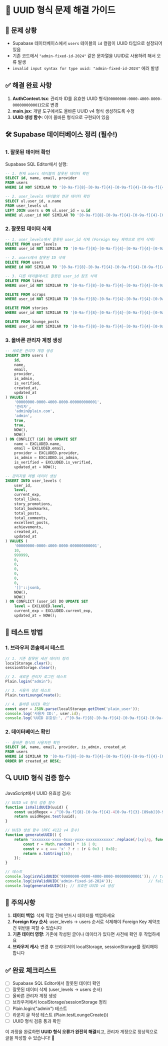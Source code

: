 # 🔧 UUID 형식 문제 해결 가이드

## 📝 문제 상황
- Supabase 데이터베이스에서 `users` 테이블의 `id` 컬럼이 UUID 타입으로 설정되어 있음
- 기존 코드에서 `"admin-fixed-id-2024"` 같은 문자열을 UUID로 사용하려 해서 오류 발생
- `invalid input syntax for type uuid: "admin-fixed-id-2024"` 에러 발생

## ✅ 해결 완료 사항
1. **AuthContext.tsx**: 관리자 ID를 유효한 UUID 형식(`00000000-0000-4000-8000-000000000001`)으로 변경
2. **main.jsx**: 개발 도구에서도 올바른 UUID v4 형식 생성하도록 수정
3. **UUID 생성 함수**: 이미 올바른 형식으로 구현되어 있음

## 🛠️ Supabase 데이터베이스 정리 (필수!)

### 1. 잘못된 데이터 확인
Supabase SQL Editor에서 실행:

```sql
-- 1. 현재 users 테이블의 잘못된 데이터 확인
SELECT id, name, email, provider 
FROM users 
WHERE id NOT SIMILAR TO '[0-9a-f]{8}-[0-9a-f]{4}-[0-9a-f]{4}-[0-9a-f]{4}-[0-9a-f]{12}';

-- 2. user_levels 테이블의 연관 데이터 확인
SELECT ul.user_id, u.name 
FROM user_levels ul
LEFT JOIN users u ON ul.user_id = u.id
WHERE ul.user_id NOT SIMILAR TO '[0-9a-f]{8}-[0-9a-f]{4}-[0-9a-f]{4}-[0-9a-f]{4}-[0-9a-f]{12}';
```

### 2. 잘못된 데이터 삭제
```sql
-- 1. user_levels에서 잘못된 user_id 삭제 (Foreign Key 제약으로 먼저 삭제)
DELETE FROM user_levels 
WHERE user_id NOT SIMILAR TO '[0-9a-f]{8}-[0-9a-f]{4}-[0-9a-f]{4}-[0-9a-f]{4}-[0-9a-f]{12}';

-- 2. users에서 잘못된 ID 삭제
DELETE FROM users 
WHERE id NOT SIMILAR TO '[0-9a-f]{8}-[0-9a-f]{4}-[0-9a-f]{4}-[0-9a-f]{4}-[0-9a-f]{12}';

-- 3. 다른 테이블에서도 잘못된 user_id 참조 삭제
DELETE FROM likes 
WHERE user_id NOT SIMILAR TO '[0-9a-f]{8}-[0-9a-f]{4}-[0-9a-f]{4}-[0-9a-f]{4}-[0-9a-f]{12}';

DELETE FROM scraps 
WHERE user_id NOT SIMILAR TO '[0-9a-f]{8}-[0-9a-f]{4}-[0-9a-f]{4}-[0-9a-f]{4}-[0-9a-f]{12}';

DELETE FROM stories 
WHERE user_id NOT SIMILAR TO '[0-9a-f]{8}-[0-9a-f]{4}-[0-9a-f]{4}-[0-9a-f]{4}-[0-9a-f]{12}';

DELETE FROM lounge_posts 
WHERE user_id NOT SIMILAR TO '[0-9a-f]{8}-[0-9a-f]{4}-[0-9a-f]{4}-[0-9a-f]{4}-[0-9a-f]{12}';
```

### 3. 올바른 관리자 계정 생성
```sql
-- 새로운 관리자 계정 생성
INSERT INTO users (
    id, 
    name, 
    email, 
    provider, 
    is_admin, 
    is_verified,
    created_at,
    updated_at
) VALUES (
    '00000000-0000-4000-8000-000000000001',
    '관리자',
    'admin@plain.com',
    'admin',
    true,
    true,
    NOW(),
    NOW()
) ON CONFLICT (id) DO UPDATE SET
    name = EXCLUDED.name,
    email = EXCLUDED.email,
    provider = EXCLUDED.provider,
    is_admin = EXCLUDED.is_admin,
    is_verified = EXCLUDED.is_verified,
    updated_at = NOW();

-- 관리자용 레벨 데이터 생성
INSERT INTO user_levels (
    user_id,
    level,
    current_exp,
    total_likes,
    story_promotions,
    total_bookmarks,
    total_posts,
    total_comments,
    excellent_posts,
    achievements,
    created_at,
    updated_at
) VALUES (
    '00000000-0000-4000-8000-000000000001',
    10,
    999999,
    0,
    0,
    0,
    0,
    0,
    0,
    '[]'::jsonb,
    NOW(),
    NOW()
) ON CONFLICT (user_id) DO UPDATE SET
    level = EXCLUDED.level,
    current_exp = EXCLUDED.current_exp,
    updated_at = NOW();
```

## 🧪 테스트 방법

### 1. 브라우저 콘솔에서 테스트
```javascript
// 1. 기존 잘못된 세션 데이터 정리
localStorage.clear();
sessionStorage.clear();

// 2. 새로운 관리자 로그인 테스트
Plain.login("admin");

// 3. 사용자 생성 테스트
Plain.testLoungeCreate();

// 4. 올바른 UUID 확인
const user = JSON.parse(localStorage.getItem('plain_user'));
console.log('사용자 ID:', user.id);
console.log('UUID 유효성:', /^[0-9a-f]{8}-[0-9a-f]{4}-[0-9a-f]{4}-[0-9a-f]{4}-[0-9a-f]{12}$/i.test(user.id));
```

### 2. 데이터베이스 확인
```sql
-- 올바른 형식의 사용자만 확인
SELECT id, name, email, provider, is_admin, created_at
FROM users 
WHERE id SIMILAR TO '[0-9a-f]{8}-[0-9a-f]{4}-[0-9a-f]{4}-[0-9a-f]{4}-[0-9a-f]{12}'
ORDER BY created_at DESC;
```

## 🔍 UUID 형식 검증 함수

JavaScript에서 UUID 유효성 검사:

```javascript
// UUID v4 형식 검증 함수
function isValidUUID(uuid) {
    const uuidRegex = /^[0-9a-f]{8}-[0-9a-f]{4}-4[0-9a-f]{3}-[89ab][0-9a-f]{3}-[0-9a-f]{12}$/i;
    return uuidRegex.test(uuid);
}

// UUID 생성 함수 (RFC 4122 v4 준수)
function generateUUID() {
    return 'xxxxxxxx-xxxx-4xxx-yxxx-xxxxxxxxxxxx'.replace(/[xy]/g, function(c) {
        const r = Math.random() * 16 | 0;
        const v = c === 'x' ? r : (r & 0x3 | 0x8);
        return v.toString(16);
    });
}

// 테스트
console.log(isValidUUID('00000000-0000-4000-8000-000000000001')); // true
console.log(isValidUUID('admin-fixed-id-2024'));                // false
console.log(generateUUID()); // 유효한 UUID v4 생성
```

## 🚨 주의사항

1. **데이터 백업**: 삭제 작업 전에 반드시 데이터를 백업하세요
2. **Foreign Key 순서**: user_levels → users 순서로 삭제해야 Foreign Key 제약조건 위반을 피할 수 있습니다
3. **기존 데이터 영향**: 기존에 작성된 글이나 데이터가 있다면 사전에 확인 후 작업하세요
4. **브라우저 캐시**: 변경 후 브라우저의 localStorage, sessionStorage를 정리해야 합니다

## ✅ 완료 체크리스트

- [ ] Supabase SQL Editor에서 잘못된 데이터 확인
- [ ] 잘못된 데이터 삭제 (user_levels → users 순서)
- [ ] 올바른 관리자 계정 생성
- [ ] 브라우저에서 localStorage/sessionStorage 정리
- [ ] Plain.login("admin") 테스트
- [ ] 라운지 글 작성 테스트 (Plain.testLoungeCreate())
- [ ] UUID 형식 검증 통과 확인

이 과정을 완료하면 **UUID 형식 오류가 완전히 해결**되고, 관리자 계정으로 정상적으로 글을 작성할 수 있습니다! 🚀